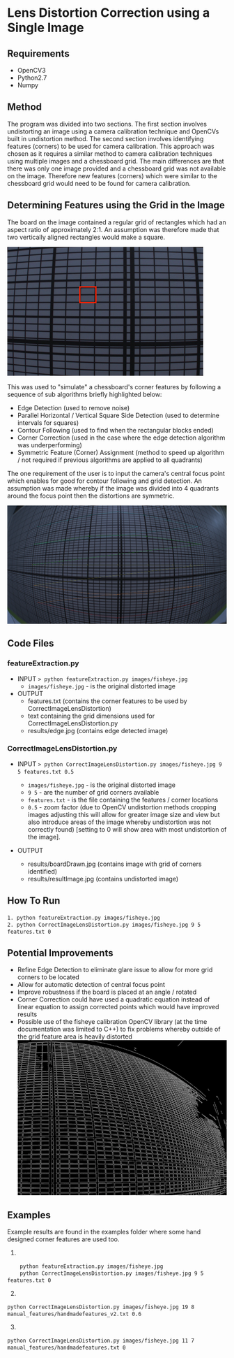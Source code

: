# Lens Distortion Correction using a Single Image

## Requirements

- OpenCV3
- Python2.7
- Numpy

## Method

The program was divided into two sections. The first section involves undistorting an image using a camera calibration technique and OpenCVs built in undistortion method. The second section involves identifying features (corners) to be used for camera calibration.
This approach was chosen as it requires a similar method to camera calibration techniques using multiple images and a chessboard grid. The main differences are that there was only one image provided and a chessboard grid was not available on the image. Therefore new features (corners) which were similar to the chessboard grid would need to be found for camera calibration.

## Determining Features using the Grid in the Image

The board on the image contained a regular grid of rectangles which had an aspect ratio of approximately 2:1. An assumption was therefore made that two vertically aligned rectangles would make a square.

![Square Example](/imgSrc/squareExample.png?raw=true "Example Square")

This was used to "simulate" a chessboard's corner features by following a sequence of sub algorithms briefly highlighted below:
- Edge Detection (used to remove noise)
- Parallel Horizontal / Vertical Square Side Detection (used to determine intervals for squares)
- Contour Following (used to find when the rectangular blocks ended)
- Corner Correction (used in the case where the edge detection algorithm was underperforming)
- Symmetric Feature (Corner) Assignment (method to speed up algorithm / not required if previous algorithms are applied to all quadrants)

The one requirement of the user is to input the camera's central focus point which enables for good for contour following and grid detection. An assumption was made whereby if the image was divided into 4 quadrants around the focus point then the distortions are symmetric.

![Board Example](/imgSrc/boardExample.png?raw=true "Example Grid Board")

## Code Files

### featureExtraction.py
* INPUT    `> python featureExtraction.py images/fisheye.jpg`
  * `images/fisheye.jpg` - is the original distorted image
* OUTPUT 
  * features.txt (contains the corner features to be used by CorrectImageLensDistortion)
  * text containing the grid dimensions used for CorrectImageLensDistortion.py
  * results/edge.jpg (contains edge detected image)

### CorrectImageLensDistortion.py
* INPUT    `> python CorrectImageLensDistortion.py images/fisheye.jpg 9 5 features.txt 0.5`
  * `images/fisheye.jpg` - is the original distorted image
  * `9 5` - are the number of grid corners available
  * `features.txt` - is the file containing the features / corner locations
  * `0.5` - zoom factor (due to OpenCV undistortion methods cropping images adjusting this will allow for greater image size and view but also introduce areas of the image whereby undistortion was not correctly found) [setting to 0 will show area with most undistortion of the image].

* OUTPUT 
  * results/boardDrawn.jpg (contains image with grid of corners identified)
  * results/resultImage.jpg (contains undistorted image)

## How To Run

```
1. python featureExtraction.py images/fisheye.jpg
2. python CorrectImageLensDistortion.py images/fisheye.jpg 9 5 features.txt 0
```

## Potential Improvements
- Refine Edge Detection to eliminate glare issue to allow for more grid corners to be located
- Allow for automatic detection of central focus point
- Improve robustness if the board is placed at an angle / rotated
- Corner Correction could have used a quadratic equation instead of linear equation to assign corrected points which would have improved results
- Possible use of the fisheye calibration OpenCV library (at the time documentation was limited to C++) to fix problems whereby outside of the grid feature area is heavily distorted
![Glare Example](/imgSrc/glareExample.png?raw=true "Example Glare")

## Examples

Example results are found in the examples folder where some hand designed corner features are used too.

1. 	
```
	python featureExtraction.py images/fisheye.jpg
	python CorrectImageLensDistortion.py images/fisheye.jpg 9 5 features.txt 0
```
2. 
```
python CorrectImageLensDistortion.py images/fisheye.jpg 19 8 manual_features/handmadefeatures_v2.txt 0.6
```
3.
```
python CorrectImageLensDistortion.py images/fisheye.jpg 11 7 manual_features/handmadefeatures.txt 0
```